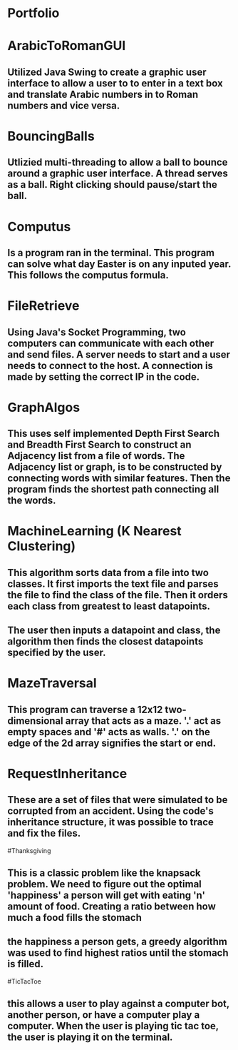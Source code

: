 # Portfolio

# ArabicToRomanGUI
## Utilized Java Swing to create a graphic user interface to allow a user to to enter in a text box and translate Arabic numbers in to Roman numbers and vice versa.

# BouncingBalls
## Utlizied multi-threading to allow a ball to bounce around a graphic user interface. A thread serves as a ball. Right clicking should pause/start the ball.

# Computus
## Is a program ran in the terminal. This program can solve what day Easter is on any inputed year. This follows the computus formula.

# FileRetrieve
## Using Java's Socket Programming, two computers can communicate with each other and send files. A server needs to start and a user needs to connect to the host. A connection is made by setting the correct IP in the code.

# GraphAlgos
## This uses self implemented Depth First Search and Breadth First Search to construct an Adjacency list from a file of words. The Adjacency list or graph, is to be constructed by connecting words with similar features. Then the program finds the shortest path connecting all the words.

# MachineLearning (K Nearest Clustering)
## This algorithm sorts data from a file into two classes. It first imports the text file and parses the file to find the class of the file. Then it orders each class from greatest to least datapoints. 
## The user then inputs a datapoint and class, the algorithm then finds the closest datapoints specified by the user.

# MazeTraversal
## This program can traverse a 12x12 two-dimensional array that acts as a maze. '.' act as empty spaces and '#' acts as walls. '.' on the edge of the 2d array signifies the start or end.

# RequestInheritance
## These are a set of files that were simulated to be corrupted from an accident. Using the code's inheritance structure, it was possible to trace and fix the files.

#Thanksgiving
## This is a classic problem like the knapsack problem. We need to figure out the optimal 'happiness' a person will get with eating 'n' amount of food. Creating a ratio between how much a food fills the stomach
## the happiness a person gets, a greedy algorithm was used to find highest ratios until the stomach is filled.

#TicTacToe
## this allows a user to play against a computer bot, another person, or have a computer play a computer. When the user is playing tic tac toe, the user is playing it on the terminal.
